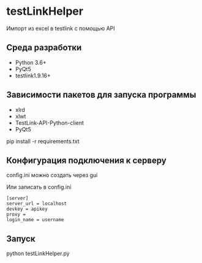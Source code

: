# testLinkHelper
Импорт из excel в testlink с помощью API

## Среда разработки
* Python 3.6+
* PyQt5
* testlink1.9.16+

## Зависимости пакетов для запуска программы
* xlrd
* xlwt
* TestLink-API-Python-client
* PyQt5

pip install -r requirements.txt

## Конфигурация подключения к серверу
config.ini можно создать через gui

Или записать в config.ini
```
[server]
server_url = localhost
devkey = apikey
proxy = 
login_name = username
```


## Запуск
python testLinkHelper.py


